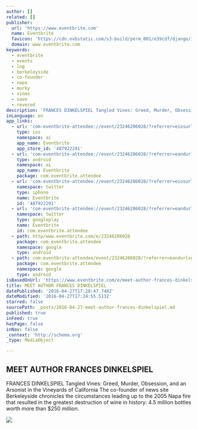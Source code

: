 ```yaml
---
author: []
related: []
publisher:
  url: 'https://www.eventbrite.com'
  name: Eventbrite
  favicon: 'https://cdn.evbstatic.com/s3-build/perm_001/e39cdf/django/images/icons/favicons/favicon.ico'
  domain: www.eventbrite.com
keywords:
  - eventbrite
  - events
  - log
  - berkeleyside
  - co-founder
  - napa
  - murky
  - vines
  - save
  - revered
description: 'FRANCES DINKELSPIEL Tangled Vines: Greed, Murder, Obsession, and an Arsonist in the Vineyards of California The co-founder of news site Berkeleyside chronicles the circumstances leading up to the 2005 Napa fire that resulted in the greatest destruction of wine in history: 4.5 million bottles worth more than $250 million.'
inLanguage: en
app_links:
  - url: 'com-eventbrite-attendee://event/23246206028/?referrer=eiosurlxfbk'
    type: ios
    namespace: ai
    app_name: Eventbrite
    app_store_id: '487922291'
  - url: 'com-eventbrite-attendee://event/23246206028/?referrer=eandurlxfbk'
    type: android
    namespace: ai
    app_name: Eventbrite
    package: com.eventbrite.attendee
  - url: 'com-eventbrite-attendee://event/23246206028/?referrer=eiosurlxtcar'
    namespace: twitter
    type: iphone
    name: Eventbrite
    id: '487922291'
  - url: 'com-eventbrite-attendee://event/23246206028/?referrer=eandurlxtcar'
    namespace: twitter
    type: googleplay
    name: Eventbrite
    id: com.eventbrite.attendee
  - path: http/www.eventbrite.com/e/23246206028
    package: com.eventbrite.attendee
    namespace: google
    type: android
  - path: com-eventbrite-attendee/event/23246206028/?referrer=eandurlxgoog
    package: com.eventbrite.attendee
    namespace: google
    type: android
isBasedOnUrl: 'https://www.eventbrite.com/e/meet-author-frances-dinkelspiel-tickets-23246206028?aff=ebrowse'
title: MEET AUTHOR FRANCES DINKELSPIEL
datePublished: '2016-04-27T17:28:47.748Z'
dateModified: '2016-04-27T17:24:55.513Z'
starred: false
sourcePath: _posts/2016-04-27-meet-author-frances-dinkelspiel.md
published: true
inFeed: true
hasPage: false
inNav: false
_context: 'http://schema.org'
_type: MediaObject

---
```

<article style=""><h1>MEET AUTHOR FRANCES DINKELSPIEL</h1><p>FRANCES DINKELSPIEL Tangled Vines: Greed, Murder, Obsession, and an Arsonist in the Vineyards of California The co-founder of news site Berkeleyside chronicles the circumstances leading up to the 2005 Napa fire that resulted in the greatest destruction of wine in history: 4.5 million bottles worth more than $250 million.</p><img src="https://img.evbuc.com/https%3A%2F%2Fimg.evbuc.com%2Fhttps%253A%252F%252Fcdn.evbuc.com%252Fimages%252F19593487%252F131745952994%252F1%252Foriginal.jpg%3Frect%3D0%252C35%252C600%252C300%26s%3Ddc6c84fa7672f8b8093d73c7fe9709fb?w=1000&amp;s=b95b7ff4c7cba6a77d0ebe5048dcd1b6" /></article>